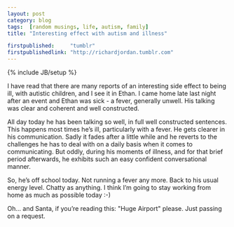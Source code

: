 ```yaml
---
layout: post
category: blog
tags:  [random musings, life, autism, family]
title: "Interesting effect with autism and illness"

firstpublished:     "tumblr"
firstpublishedlink: "http://richardjordan.tumblr.com"
---
```

{% include JB/setup %}

I have read that there are many reports of an interesting side effect to being ill, with autistic children, and I see it in Ethan.  I came home late last night after an event and Ethan was sick - a fever, generally unwell.  His talking was clear and coherent and well constructed.

All day today he has been talking so well, in full well constructed sentences.  This happens most times he’s ill, particularly with a fever.  He gets clearer in his communication.  Sadly it fades after a little while and he reverts to the challenges he has to deal with on a daily basis when it comes to communicating.  But oddly, during his moments of illness, and for that brief period afterwards, he exhibits such an easy confident conversational manner.

So, he’s off school today.  Not running a fever any more.  Back to his usual energy level.  Chatty as anything.  I think I’m going to stay working from home as much as possible today :-)

Oh… and Santa, if you’re reading this:  "Huge Airport" please.  Just passing on a request.
